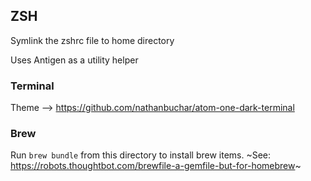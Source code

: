 ## ZSH

Symlink the zshrc file to home directory

Uses Antigen as a utility helper

### Terminal

Theme --> https://github.com/nathanbuchar/atom-one-dark-terminal


### Brew

Run `brew bundle` from this directory to install brew items.
~See: https://robots.thoughtbot.com/brewfile-a-gemfile-but-for-homebrew~
